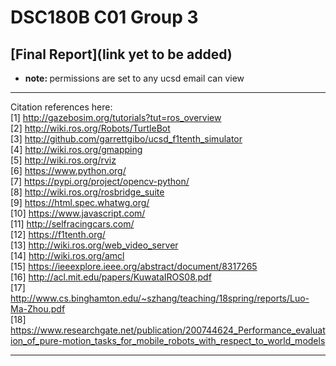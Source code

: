 # DSC180B C01 Group 3

## [Final Report](link yet to be added)
* <b>note: </b> permissions are set to any ucsd email can view


***
Citation references here: <br/>
[1] http://gazebosim.org/tutorials?tut=ros_overview <br/>
[2] http://wiki.ros.org/Robots/TurtleBot <br/>
[3] http://github.com/garrettgibo/ucsd_f1tenth_simulator <br/>
[4] http://wiki.ros.org/gmapping <br/>
[5] http://wiki.ros.org/rviz <br/>
[6] https://www.python.org/ <br/>
[7] https://pypi.org/project/opencv-python/ <br/>
[8] http://wiki.ros.org/rosbridge_suite <br/>
[9] https://html.spec.whatwg.org/ <br/>
[10] https://www.javascript.com/ <br/>
[11] http://selfracingcars.com/ <br/>
[12] https://f1tenth.org/ <br/>
[13] http://wiki.ros.org/web_video_server <br/>
[14] http://wiki.ros.org/amcl <br/>
[15] https://ieeexplore.ieee.org/abstract/document/8317265 <br/>
[16] http://acl.mit.edu/papers/KuwataIROS08.pdf <br/>
[17] http://www.cs.binghamton.edu/~szhang/teaching/18spring/reports/Luo-Ma-Zhou.pdf <br/>
[18] https://www.researchgate.net/publication/200744624_Performance_evaluation_of_pure-motion_tasks_for_mobile_robots_with_respect_to_world_models <br/>  
***


